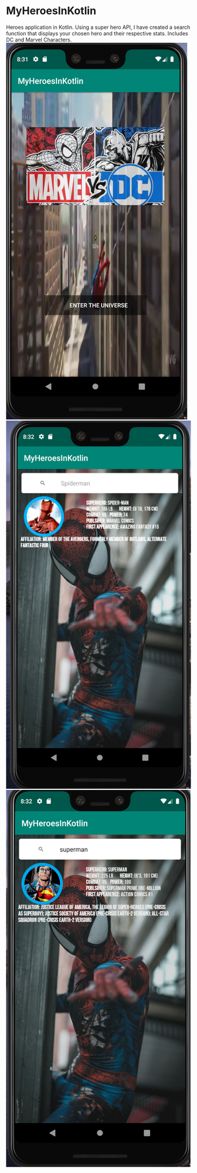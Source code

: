 # MyHeroesInKotlin
Heroes application in Kotlin. Using a super hero API, I have created a search function that displays your chosen hero and their respective stats. Includes DC and Marvel Characters.
![Alt text](/myheroesinkotlin/app/src/main/res/drawable-v24/ss1_heroes.png?raw=true "Optional Title")
![Alt text](/myheroesinkotlin/app/src/main/res/drawable-v24/ss2_heroes.png?raw=true "Optional Title")
![Alt text](/myheroesinkotlin/app/src/main/res/drawable-v24/ss3_heroes.png?raw=true "Optional Title")